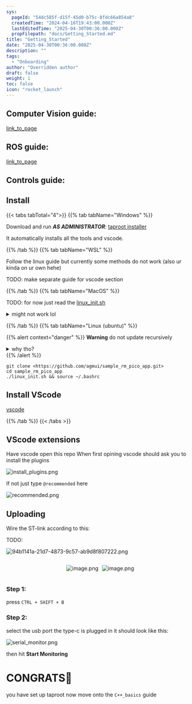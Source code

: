 ```yaml
---
sys:
  pageId: "54dc585f-d15f-45d0-b75c-8fdc66a854a8"
  createdTime: "2024-04-16T19:43:00.000Z"
  lastEditedTime: "2025-04-30T00:36:00.000Z"
  propFilepath: "docs/Getting_Started.md"
title: "Getting_Started"
date: "2025-04-30T00:36:00.000Z"
description: ""
tags:
  - "Onboarding"
author: "Overridden author"
draft: false
weight: 1
toc: false
icon: "rocket_launch"
---
```


## Computer Vision guide:

[link_to_page](86d45bc0-388b-4d26-8848-44f255f73d0e)

## ROS guide:

[link_to_page](3c76c1de-ec8f-46d6-8b0a-294005edc2d5)

## Controls guide:

## Install

{{< tabs tabTotal="4">}}
{{% tab tabName="Windows" %}}

Download and run _**AS ADMINISTRATOR**_: [taproot installer](https://github.com/Thornbots/TeachingFreshies/releases/tag/1.0)

It automatically installs all the tools and vscode.

{{% /tab %}}
{{% tab tabName="WSL" %}}

Follow the linux guide but currently some methods do not work (also ur kinda on ur own hehe)

TODO: make separate guide for vscode section

{{% /tab %}}
{{% tab tabName="MacOS" %}}

TODO: for now just read the [linux_init.sh](https://github.com/agmui/sample_rm_pico_app/blob/main/linux_init.sh)

<details>
<summary>might not work lol</summary>

`brew install libusb pkg-config`

Next install: [vscode](https://code.visualstudio.com/Download)

</details>

{{% /tab %}}
{{% tab tabName="Linux (ubuntu)" %}}

{{% alert context="danger" %}}
**Warning** do not update recursively
<details>
<summary>why tho?</summary>
There are some submodules that may go on for a while (like tinyusb) and I highly
recommend you don't need to get them.
If you want to see what submodules I update just look in `linux_init.sh`
</details>
{{% /alert %}}

```shell
git clone <https://github.com/agmui/sample_rm_pico_app.git>
cd sample_rm_pico_app
./linux_init.sh && source ~/.bashrc
```

## Install VScode

[vscode](https://code.visualstudio.com/Download)

{{% /tab %}}
{{< /tabs >}}

## VScode extensions

Have vscode open this repo
When first opining vscode should ask you to install the plugins

![install_plugins.png](https://prod-files-secure.s3.us-west-2.amazonaws.com/d518164a-d88e-44d1-a4ee-3adb3bd8bce0/89bd30f0-1825-4e77-867b-0a41ce370880/install_plugins.png?X-Amz-Algorithm=AWS4-HMAC-SHA256&X-Amz-Content-Sha256=UNSIGNED-PAYLOAD&X-Amz-Credential=ASIAZI2LB466TQ7HEXQD%2F20250525%2Fus-west-2%2Fs3%2Faws4_request&X-Amz-Date=20250525T220740Z&X-Amz-Expires=3600&X-Amz-Security-Token=IQoJb3JpZ2luX2VjEGwaCXVzLXdlc3QtMiJGMEQCIDwGidci6i83vVXOd8Q9bZ2XLSZ%2Bdt%2FBk3pNagDwKccMAiATDLXYJPblLm8D5MKumoH8Qm3fuS6sfXrYiDNEr1mS8ir%2FAwg1EAAaDDYzNzQyMzE4MzgwNSIMAPft%2B8Vk1ERwizL3KtwDLxEEHxnZ9qNts1itl3o6x3OdQYNrlJBeqEJ4htoiqH%2FfS3QVuSTPC7oPWreqLTJXBhzrpTiPHpATRdvDtLjr3qZQoatU8HVoswhcXtwa7x0YACBbzzNPFDDZg3Ab8CRFTXIUVtSMPsvv5rire1fsjF4bZ1umwiTn8cxhMJ8%2B0niCuyk3l5EPfG6RiX%2FCNz2aOp2zWUW%2FnXpewvIexIVh2NsH0k4Ehfzir9H3kUne2EhMsVB5fC9DBP1%2BdxDCpbJXWk%2BX1hwuB%2B1mQxvVgvH8AOR%2F2uTdpJl5yXAFy2bGVSDGag629bvPTjDtHCzuY8Q%2B8I6RhpAgG%2Fb5b7bUHd8RPrGYYNMCGFhZQapc9h08m2D7Hsq6%2FwWsWL8Vgxu8AtL3gboAsLTSdg42myCSCnRaZIoVVyYhEdTk8ALb04LXP%2B5p%2FKPYtReR3eclsinekiijh1f6rRJjSEhFuc8igb79bxlvIZ%2FepzQsZjbAYa8ZA%2BZltzVd8V3PtSRdu3sglRhz2yOnFkupvzcx9kOAgi9jtTvO%2FimGfR6CSazaiVOBBcGVHIQrrDxu9TZ5vfSvAcHwRr7WSLcyFrEuwozzXVCjzKscUuAUjSCMnTGdvoLFcW3NovoMZt9xtJyI0rcw9vTNwQY6pgF64DQroQt4%2FbC%2FSFjJgf%2Fzik83OH%2FXYjKRtwR8EjYygiE7kfcxKBhFMAyrwsXd209XJ2dDPbqT4sN6IoF0at7UlQkAzK%2FcbXMDk8tHAHkAsKF8frUJBcGe38p4jzBs21pb6rsjGTOpNldIwZKz7izBmhLTcZpPVHp8D%2BoLZWmDhxe%2BPmsNfl6Z1Vqv98%2BUNIydxmAW81NYwJzdU7FY0R%2BIxEh84A3c&X-Amz-Signature=b9be3b55cca197607e9981d5e86a67a597d27519f3d861f5fef9ec3a8cd5d553&X-Amz-SignedHeaders=host&x-id=GetObject)

If not just type `@recommended` here  

![recommended.png](https://prod-files-secure.s3.us-west-2.amazonaws.com/d518164a-d88e-44d1-a4ee-3adb3bd8bce0/61e661e9-5d85-4dfc-be0d-8d2097a5e793/recommended.png?X-Amz-Algorithm=AWS4-HMAC-SHA256&X-Amz-Content-Sha256=UNSIGNED-PAYLOAD&X-Amz-Credential=ASIAZI2LB466TQ7HEXQD%2F20250525%2Fus-west-2%2Fs3%2Faws4_request&X-Amz-Date=20250525T220740Z&X-Amz-Expires=3600&X-Amz-Security-Token=IQoJb3JpZ2luX2VjEGwaCXVzLXdlc3QtMiJGMEQCIDwGidci6i83vVXOd8Q9bZ2XLSZ%2Bdt%2FBk3pNagDwKccMAiATDLXYJPblLm8D5MKumoH8Qm3fuS6sfXrYiDNEr1mS8ir%2FAwg1EAAaDDYzNzQyMzE4MzgwNSIMAPft%2B8Vk1ERwizL3KtwDLxEEHxnZ9qNts1itl3o6x3OdQYNrlJBeqEJ4htoiqH%2FfS3QVuSTPC7oPWreqLTJXBhzrpTiPHpATRdvDtLjr3qZQoatU8HVoswhcXtwa7x0YACBbzzNPFDDZg3Ab8CRFTXIUVtSMPsvv5rire1fsjF4bZ1umwiTn8cxhMJ8%2B0niCuyk3l5EPfG6RiX%2FCNz2aOp2zWUW%2FnXpewvIexIVh2NsH0k4Ehfzir9H3kUne2EhMsVB5fC9DBP1%2BdxDCpbJXWk%2BX1hwuB%2B1mQxvVgvH8AOR%2F2uTdpJl5yXAFy2bGVSDGag629bvPTjDtHCzuY8Q%2B8I6RhpAgG%2Fb5b7bUHd8RPrGYYNMCGFhZQapc9h08m2D7Hsq6%2FwWsWL8Vgxu8AtL3gboAsLTSdg42myCSCnRaZIoVVyYhEdTk8ALb04LXP%2B5p%2FKPYtReR3eclsinekiijh1f6rRJjSEhFuc8igb79bxlvIZ%2FepzQsZjbAYa8ZA%2BZltzVd8V3PtSRdu3sglRhz2yOnFkupvzcx9kOAgi9jtTvO%2FimGfR6CSazaiVOBBcGVHIQrrDxu9TZ5vfSvAcHwRr7WSLcyFrEuwozzXVCjzKscUuAUjSCMnTGdvoLFcW3NovoMZt9xtJyI0rcw9vTNwQY6pgF64DQroQt4%2FbC%2FSFjJgf%2Fzik83OH%2FXYjKRtwR8EjYygiE7kfcxKBhFMAyrwsXd209XJ2dDPbqT4sN6IoF0at7UlQkAzK%2FcbXMDk8tHAHkAsKF8frUJBcGe38p4jzBs21pb6rsjGTOpNldIwZKz7izBmhLTcZpPVHp8D%2BoLZWmDhxe%2BPmsNfl6Z1Vqv98%2BUNIydxmAW81NYwJzdU7FY0R%2BIxEh84A3c&X-Amz-Signature=115e2c1016f678e73d9b5265c1c5da49360546aa741c7256854641d8a0e5af2f&X-Amz-SignedHeaders=host&x-id=GetObject)

## Uploading

Wire the ST-link according to this:

TODO:

![94b1141a-21d7-4873-9c57-ab9d8f807222.png](https://prod-files-secure.s3.us-west-2.amazonaws.com/d518164a-d88e-44d1-a4ee-3adb3bd8bce0/e5fad17d-ab82-4300-9f4c-505ab4b1202c/94b1141a-21d7-4873-9c57-ab9d8f807222.png?X-Amz-Algorithm=AWS4-HMAC-SHA256&X-Amz-Content-Sha256=UNSIGNED-PAYLOAD&X-Amz-Credential=ASIAZI2LB466TQ7HEXQD%2F20250525%2Fus-west-2%2Fs3%2Faws4_request&X-Amz-Date=20250525T220740Z&X-Amz-Expires=3600&X-Amz-Security-Token=IQoJb3JpZ2luX2VjEGwaCXVzLXdlc3QtMiJGMEQCIDwGidci6i83vVXOd8Q9bZ2XLSZ%2Bdt%2FBk3pNagDwKccMAiATDLXYJPblLm8D5MKumoH8Qm3fuS6sfXrYiDNEr1mS8ir%2FAwg1EAAaDDYzNzQyMzE4MzgwNSIMAPft%2B8Vk1ERwizL3KtwDLxEEHxnZ9qNts1itl3o6x3OdQYNrlJBeqEJ4htoiqH%2FfS3QVuSTPC7oPWreqLTJXBhzrpTiPHpATRdvDtLjr3qZQoatU8HVoswhcXtwa7x0YACBbzzNPFDDZg3Ab8CRFTXIUVtSMPsvv5rire1fsjF4bZ1umwiTn8cxhMJ8%2B0niCuyk3l5EPfG6RiX%2FCNz2aOp2zWUW%2FnXpewvIexIVh2NsH0k4Ehfzir9H3kUne2EhMsVB5fC9DBP1%2BdxDCpbJXWk%2BX1hwuB%2B1mQxvVgvH8AOR%2F2uTdpJl5yXAFy2bGVSDGag629bvPTjDtHCzuY8Q%2B8I6RhpAgG%2Fb5b7bUHd8RPrGYYNMCGFhZQapc9h08m2D7Hsq6%2FwWsWL8Vgxu8AtL3gboAsLTSdg42myCSCnRaZIoVVyYhEdTk8ALb04LXP%2B5p%2FKPYtReR3eclsinekiijh1f6rRJjSEhFuc8igb79bxlvIZ%2FepzQsZjbAYa8ZA%2BZltzVd8V3PtSRdu3sglRhz2yOnFkupvzcx9kOAgi9jtTvO%2FimGfR6CSazaiVOBBcGVHIQrrDxu9TZ5vfSvAcHwRr7WSLcyFrEuwozzXVCjzKscUuAUjSCMnTGdvoLFcW3NovoMZt9xtJyI0rcw9vTNwQY6pgF64DQroQt4%2FbC%2FSFjJgf%2Fzik83OH%2FXYjKRtwR8EjYygiE7kfcxKBhFMAyrwsXd209XJ2dDPbqT4sN6IoF0at7UlQkAzK%2FcbXMDk8tHAHkAsKF8frUJBcGe38p4jzBs21pb6rsjGTOpNldIwZKz7izBmhLTcZpPVHp8D%2BoLZWmDhxe%2BPmsNfl6Z1Vqv98%2BUNIydxmAW81NYwJzdU7FY0R%2BIxEh84A3c&X-Amz-Signature=2c37fecf816f6c73d5b2d634c5f94acbdf3e44465994447fea5c2c5cd0a12ac4&X-Amz-SignedHeaders=host&x-id=GetObject)

<div style="display: flex;flex-direction: row; column-gap:10px; max-width: 630px;justify-content: center;">
<div>

![image.png](https://prod-files-secure.s3.us-west-2.amazonaws.com/d518164a-d88e-44d1-a4ee-3adb3bd8bce0/210ecb78-1116-4d7b-b9b7-2292f66fa2c2/image.png?X-Amz-Algorithm=AWS4-HMAC-SHA256&X-Amz-Content-Sha256=UNSIGNED-PAYLOAD&X-Amz-Credential=ASIAZI2LB466ZAP2EUDE%2F20250525%2Fus-west-2%2Fs3%2Faws4_request&X-Amz-Date=20250525T220746Z&X-Amz-Expires=3600&X-Amz-Security-Token=IQoJb3JpZ2luX2VjEGwaCXVzLXdlc3QtMiJHMEUCIGSh43nRtAAjkIQ0XSjDG%2BZJIP8uW55S2FtkAcQ54y7bAiEAtzhogo3l0n7DnwTsV%2F7EevvD3rdP0a0gEUo%2BBpt3Vscq%2FwMINRAAGgw2Mzc0MjMxODM4MDUiDJ3tgRAZJe0deR2fGSrcAzULCb%2BFsbk3LIGKhw6VCWQImZO85W%2BGVUY7NpkbBdhH08Vm1XCDthBf%2FlE%2FArEI1YZciEdR6TzOkpGmSfyp%2BKZpR2drAfmyGu%2BFZe3a%2BW3h834FGVdmP6k2DBhZI0WOWsS6mNWXrTlsiKXUYg40bYFQPLQJ%2FHC8VDsI0p2W%2BdgieB%2B7GWM7yG85EhaPKCOScMw1YNsiCnhH1A57z1trdIWByMFq2vKj8PUGKuSC6%2B1wJtutmgAtYtdYpN5x1fWtoNysGLJwlKn%2Bz1WsoAxxZg0H0nNDNHeIaRry3kZMkNHXp9dm2x4NHrkPd1mcSVSjfDQoJWgwJdfNr%2FfVrswh0mvNkQXEyEEoKNMN%2FjuVlrrNFrG0Cy8OhATy6eAs%2FR%2BQUBN6uTzziv7MdUZVQnCGLI2m5IbSn%2BMF6kLDjDp0oJteQR0lOye71MRJTYQmJgghpqsOJn%2F8xGTVLb3h9GhxZz8%2Fo2KZ%2FFuyx45CThBuA1SDr4nb0jGjUH5acLSHphPppS4z0ElgPTztLAirFgOkq4tXKyRt2qAVF2h05AnYqqd%2FN6VpMy1JEL%2FaV65A8f0JXgsi4nAQzJlyUWtLDXcWAvZJLzj7eslFusaJAvu8KSXFNJPui8BoNTHsFWvhMOP0zcEGOqUBgySJv8blT04zuX4dGrIcdzqmH4zCpcRkB7QAjOzHGLtCIHDsJOb%2FNPI6RkhsvJ%2BqRjbd9vtr40ocTmvFoyznn59x0Si0tccifHKloa0AO6SFn8qQGOJoM%2B04jLsWmM1TYdeTdn2YWX4iYQ5h6VPfIcfVJchVUfjNUYR7pra7AsESu47LC7vwT0NW9vAKUDYU9m4Ib3bzOCE19QlUxBhQU7PuU%2B%2By&X-Amz-Signature=de89f961507c50ea33fc61fc6e9f9ba8d533c6530e8a378ec78d0330b8d2310e&X-Amz-SignedHeaders=host&x-id=GetObject)

</div>
<div>

![image.png](https://prod-files-secure.s3.us-west-2.amazonaws.com/d518164a-d88e-44d1-a4ee-3adb3bd8bce0/33a0fd0f-8ca6-4a86-8e09-26e95ded1fff/image.png?X-Amz-Algorithm=AWS4-HMAC-SHA256&X-Amz-Content-Sha256=UNSIGNED-PAYLOAD&X-Amz-Credential=ASIAZI2LB466YSVTCWMR%2F20250525%2Fus-west-2%2Fs3%2Faws4_request&X-Amz-Date=20250525T220746Z&X-Amz-Expires=3600&X-Amz-Security-Token=IQoJb3JpZ2luX2VjEGwaCXVzLXdlc3QtMiJHMEUCIFUYkDQfCvVjp3H7if9%2FINcl6cvx7g9UjP9E5xj4GetAAiEA1rwWaoKPNSv1M33VuUjgXYDXWoNMTdB1BCbpzhS10B4q%2FwMINRAAGgw2Mzc0MjMxODM4MDUiDB4esYWXV7SiAmEENircAzBp9OpLl6xNecJ1KVOMwLQ%2BsTRax4kxV2n%2BpdiFK8HF6hEsDFxZBJwePZafwIQsv8VpLF0%2FVs%2FovomMAzhNrodbkN1y9GUgsKBV7DqIpviFbBF5UdtADIVJBedo7eFreVGft09U12dsAv2sUA4iIKBW9dzRpwLlJ%2FvMfJdtjJzxt%2FyexmsZOWsWHwqen%2BsoWIFuPfdpAOacPsgTxbPYjibDzlQQU9nItmjN%2F%2BqIWp48FZBeA3HVdvPzhDFEliFbF%2FXisYuffiONE%2BGrerIk%2FuYI%2FLyLYIW1%2BxgmKLau4ZDfs2g0NNbW9gston0Y%2F8ZUfkl1TakUJWtrCnDJPJ18Icrbux5pbdhQzjB7vRJLO5MGnmwtb8FqECpqvHFoEe1ovR8wLeGyCq1QHga4GNF7%2Fg16w3Fhz8UM8rVxhk8t0atTgVtrO7baSQF2FBnpuzM%2BmRM%2B362ZvqaaqBJ9wDi2M9KBdn%2F8E6KSfzCXQVcx5jn8o66esbbFkwxSWOzdYc1x%2FYlAGLZwsSV2FAYuJM5ufak7U88EUubNPCtPMKR%2F3XrIPRWWyEENETe4D4EPXkWs48BCixzNLxztA047er36SGdLeOC7c1O2J4r5W8w3WSJHmWfWhv7%2BjPEKuyM5MKv1zcEGOqUBR92UPiypyeD5pvuZEa7nv5DLVb8%2Bbl8%2F46ok6SAC17zoGYJYejANUr6abnTqs%2Bbw41Mkvmkv7edVBZc0Un%2Bctc5U%2FyYDwxwOOrP%2FR1KUSe443Z8YEBVw5QEwGis6HP9%2FrWhX%2Fv3GG6KQcsl38zMGh23lrAEozYxUplLNKZih22ztKrmPuC6a%2FqAAwk8yKLLdCVxaAtAC0uvR1e5i0cRIPQsxtdn%2F&X-Amz-Signature=a2ede74dcd7a6bc106c1132deeb40e89a69a05d299122b5178b85940e563fa4f&X-Amz-SignedHeaders=host&x-id=GetObject)

</div>
</div>

### Step 1:

press `CTRL + SHIFT + B`

### Step 2:

select the usb port the type-c is plugged in it should look like this:

![serial_monitor.png](https://prod-files-secure.s3.us-west-2.amazonaws.com/d518164a-d88e-44d1-a4ee-3adb3bd8bce0/f03f4774-05d4-4393-b6a0-d5efb6d315ab/serial_monitor.png?X-Amz-Algorithm=AWS4-HMAC-SHA256&X-Amz-Content-Sha256=UNSIGNED-PAYLOAD&X-Amz-Credential=ASIAZI2LB466TQ7HEXQD%2F20250525%2Fus-west-2%2Fs3%2Faws4_request&X-Amz-Date=20250525T220740Z&X-Amz-Expires=3600&X-Amz-Security-Token=IQoJb3JpZ2luX2VjEGwaCXVzLXdlc3QtMiJGMEQCIDwGidci6i83vVXOd8Q9bZ2XLSZ%2Bdt%2FBk3pNagDwKccMAiATDLXYJPblLm8D5MKumoH8Qm3fuS6sfXrYiDNEr1mS8ir%2FAwg1EAAaDDYzNzQyMzE4MzgwNSIMAPft%2B8Vk1ERwizL3KtwDLxEEHxnZ9qNts1itl3o6x3OdQYNrlJBeqEJ4htoiqH%2FfS3QVuSTPC7oPWreqLTJXBhzrpTiPHpATRdvDtLjr3qZQoatU8HVoswhcXtwa7x0YACBbzzNPFDDZg3Ab8CRFTXIUVtSMPsvv5rire1fsjF4bZ1umwiTn8cxhMJ8%2B0niCuyk3l5EPfG6RiX%2FCNz2aOp2zWUW%2FnXpewvIexIVh2NsH0k4Ehfzir9H3kUne2EhMsVB5fC9DBP1%2BdxDCpbJXWk%2BX1hwuB%2B1mQxvVgvH8AOR%2F2uTdpJl5yXAFy2bGVSDGag629bvPTjDtHCzuY8Q%2B8I6RhpAgG%2Fb5b7bUHd8RPrGYYNMCGFhZQapc9h08m2D7Hsq6%2FwWsWL8Vgxu8AtL3gboAsLTSdg42myCSCnRaZIoVVyYhEdTk8ALb04LXP%2B5p%2FKPYtReR3eclsinekiijh1f6rRJjSEhFuc8igb79bxlvIZ%2FepzQsZjbAYa8ZA%2BZltzVd8V3PtSRdu3sglRhz2yOnFkupvzcx9kOAgi9jtTvO%2FimGfR6CSazaiVOBBcGVHIQrrDxu9TZ5vfSvAcHwRr7WSLcyFrEuwozzXVCjzKscUuAUjSCMnTGdvoLFcW3NovoMZt9xtJyI0rcw9vTNwQY6pgF64DQroQt4%2FbC%2FSFjJgf%2Fzik83OH%2FXYjKRtwR8EjYygiE7kfcxKBhFMAyrwsXd209XJ2dDPbqT4sN6IoF0at7UlQkAzK%2FcbXMDk8tHAHkAsKF8frUJBcGe38p4jzBs21pb6rsjGTOpNldIwZKz7izBmhLTcZpPVHp8D%2BoLZWmDhxe%2BPmsNfl6Z1Vqv98%2BUNIydxmAW81NYwJzdU7FY0R%2BIxEh84A3c&X-Amz-Signature=34637323f314bdbab14c421b042a33775e6c610a2fa5bb3d0489d2a42817736e&X-Amz-SignedHeaders=host&x-id=GetObject)

then hit **Start Monitoring**

# CONGRATS🎉

you have set up taproot now move onto the `C++_basics` guide

